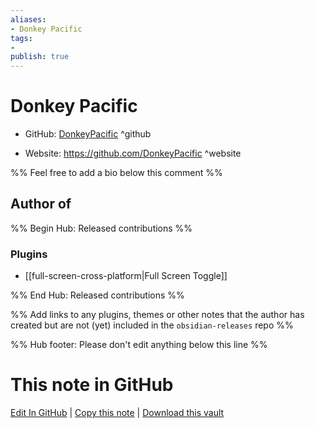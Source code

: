 ```yaml
---
aliases:
- Donkey Pacific
tags:
- 
publish: true
---
```


# Donkey Pacific

- GitHub: [DonkeyPacific](https://github.com/DonkeyPacific/) ^github
<!-- - Discord: `@` ^discord-->
- Website: <https://github.com/DonkeyPacific> ^website
<!-- - [[Publish sites|Publish site]]: <https://> ^publish-->

%% Feel free to add a bio below this comment %%


## Author of

%% Begin Hub: Released contributions %%
### Plugins
- [[full-screen-cross-platform|Full Screen Toggle]]

%% End Hub: Released contributions %%

%% Add links to any plugins, themes or other notes that the author has created but are not (yet) included in the `obsidian-releases` repo %%

<!--
### Unlisted plugins
-->

<!--
### Others
-->

<!--
## Sponsor this author
-->

<!-- - [[GitHub sponsors]]: [Sponsor @DonkeyPacific on GitHub Sponsors](https://github.com/sponsors/DonkeyPacific) ^github-sponsor-->
<!-- - [[Buy me a coffee]]: <https://> ^buy-me-a-coffee-->
<!-- - [[PayPal]]: <https://> ^paypal-->
<!-- - [[Patreon]]: <https://> ^patreon-->

<!--
## Follow this author
-->

<!-- - [[YouTube Channels|On YouTube]]: <https://> ^youtube-->
<!-- - Twitter: <https://> ^twitter-->
<!-- - ... -->

%% Hub footer: Please don't edit anything below this line %%

# This note in GitHub

<span class="git-footer">[Edit In GitHub](https://github.dev/obsidian-community/obsidian-hub/blob/main/01%20-%20Community/People/DonkeyPacific.md "git-hub-edit-note") | [Copy this note](https://raw.githubusercontent.com/obsidian-community/obsidian-hub/main/01%20-%20Community/People/DonkeyPacific.md "git-hub-copy-note") | [Download this vault](https://github.com/obsidian-community/obsidian-hub/archive/refs/heads/main.zip "git-hub-download-vault") </span>
